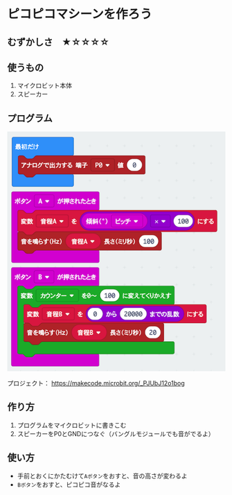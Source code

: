 # ピコピコマシーンを作ろう

## むずかしさ　★☆☆☆☆

## 使うもの
1. マイクロビット本体
2. スピーカー

## プログラム

![](./picopico.png)

プロジェクト： https://makecode.microbit.org/_PJUbJ12o1bog

## 作り方

1. プログラムをマイクロビットに書きこむ
2. スピーカーをP0とGNDにつなぐ（バングルモジュールでも音がでるよ）

## 使い方

* 手前とおくにかたむけて`Aボタン`をおすと、音の高さが変わるよ
* `Bボタン`をおすと、ピコピコ音がなるよ

